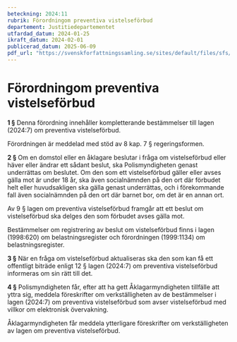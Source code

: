 ```yaml
---
beteckning: 2024:11
rubrik: Förordningom preventiva vistelseförbud
departement: Justitiedepartementet
utfardad_datum: 2024-01-25
ikraft_datum: 2024-02-01
publicerad_datum: 2025-06-09
pdf_url: "https://svenskforfattningssamling.se/sites/default/files/sfs/2024-01/SFS2024-11.pdf"
---
```


# Förordningom preventiva vistelseförbud

**1 §** Denna förordning innehåller kompletterande bestämmelser till lagen (2024:7) om preventiva vistelseförbud.

Förordningen är meddelad med stöd av 8 kap. 7 § regeringsformen.

**2 §** Om en domstol eller en åklagare beslutar i fråga om vistelseförbud eller häver eller ändrar ett sådant beslut, ska Polismyndigheten genast underrättas om beslutet. Om den som ett vistelseförbud gäller eller avses gälla mot är under 18 år, ska även socialnämnden på den ort där förbudet helt eller huvudsakligen ska gälla genast underrättas, och i förekommande fall även socialnämnden på den ort där barnet bor, om det är en annan ort.

Av 9 § lagen om preventiva vistelseförbud framgår att ett beslut om vistelseförbud ska delges den som förbudet avses gälla mot.

Bestämmelser om registrering av beslut om vistelseförbud finns i lagen (1998:620) om belastningsregister och förordningen (1999:1134) om belastningsregister.

**3 §** När en fråga om vistelseförbud aktualiseras ska den som kan få ett offentligt biträde enligt 12 § lagen (2024:7) om preventiva vistelseförbud informeras om sin rätt till det.

**4 §** Polismyndigheten får, efter att ha gett Åklagarmyndigheten tillfälle att yttra sig, meddela föreskrifter om verkställigheten av de bestämmelser i lagen (2024:7) om preventiva vistelseförbud som avser vistelseförbud med villkor om elektronisk övervakning.

Åklagarmyndigheten får meddela ytterligare föreskrifter om verkställigheten av lagen om preventiva vistelseförbud.